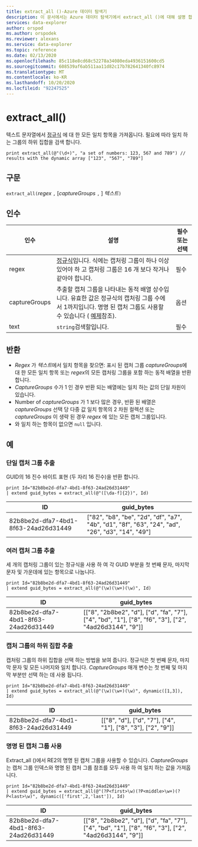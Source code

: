 ```yaml
---
title: extract_all ()-Azure 데이터 탐색기
description: 이 문서에서는 Azure 데이터 탐색기에서 extract_all ()에 대해 설명 합니다.
services: data-explorer
author: orspod
ms.author: orspodek
ms.reviewer: alexans
ms.service: data-explorer
ms.topic: reference
ms.date: 02/13/2020
ms.openlocfilehash: 85c118e8cd68c52278a34080eda4936151600cd5
ms.sourcegitcommit: 608539af6ab511aa11d82c17b782641340fc8974
ms.translationtype: MT
ms.contentlocale: ko-KR
ms.lasthandoff: 10/20/2020
ms.locfileid: "92247525"
---
```

# <a name="extract_all"></a>extract_all()

텍스트 문자열에서 [정규식](./re2.md) 에 대 한 모든 일치 항목을 가져옵니다.
필요에 따라 일치 하는 그룹의 하위 집합을 검색 합니다.

```kusto
print extract_all(@"(\d+)", "a set of numbers: 123, 567 and 789") // results with the dynamic array ["123", "567", "789"]
```

## <a name="syntax"></a>구문

`extract_all(`*regex* `,` [*captureGroups* `,` ] *텍스트*`)`

## <a name="arguments"></a>인수

|인수        |설명                                  |필수 또는 선택  |
|----------------|---------------------------------------------|----------------------|
|regex           | [정규식](./re2.md)입니다. 식에는 캡처링 그룹이 하나 이상 있어야 하 고 캡처링 그룹은 16 개 보다 작거나 같아야 합니다.                                                         |필수              |
|captureGroups   |추출할 캡처 그룹을 나타내는 동적 배열 상수입니다. 유효한 값은 정규식의 캡처링 그룹 수에서 1까지입니다. 명명 된 캡처 그룹도 사용할 수 있습니다 ( [예제](#examples)참조).|옵션         |
|text            |`string`검색할입니다.                         |필수              |

## <a name="returns"></a>반환

* *Regex* 가 *텍스트*에서 일치 항목을 찾으면: 표시 된 캡처 그룹 *captureGroups*에 대 한 모든 일치 항목 또는 *regex*의 모든 캡처링 그룹을 포함 하는 동적 배열을 반환 합니다.
* *CaptureGroups* 수가 1 인 경우 반환 되는 배열에는 일치 하는 값의 단일 차원이 있습니다.
* Number of *captureGroups* 가 1 보다 많은 경우, 반환 된 배열은 *captureGroups* 선택 당 다중 값 일치 항목의 2 차원 컬렉션 또는 *captureGroups* 이 생략 된 경우 *regex* 에 있는 모든 캡처 그룹입니다.
* 와 일치 하는 항목이 없으면 `null` 입니다.

## <a name="examples"></a>예

### <a name="extract-a-single-capture-group"></a>단일 캡처 그룹 추출

GUID의 16 진수 바이트 표현 (두 자리 16 진수)을 반환 합니다.

```kusto
print Id="82b8be2d-dfa7-4bd1-8f63-24ad26d31449"
| extend guid_bytes = extract_all(@"([\da-f]{2})", Id) 
```

|ID|guid_bytes|
|---|---|
|82b8be2d-dfa7-4bd1-8f63-24ad26d31449|["82", "b8", "be", "2d", "df", "a7", "4b", "d1", "8f", "63", "24", "ad", "26", "d3", "14", "49"]|

### <a name="extract-several-capture-groups"></a>여러 캡처 그룹 추출 

세 개의 캡처링 그룹이 있는 정규식을 사용 하 여 각 GUID 부분을 첫 번째 문자, 마지막 문자 및 가운데에 있는 항목으로 나눕니다.

```kusto
print Id="82b8be2d-dfa7-4bd1-8f63-24ad26d31449"
| extend guid_bytes = extract_all(@"(\w)(\w+)(\w)", Id)
```

|ID|guid_bytes|
|---|---|
|82b8be2d-dfa7-4bd1-8f63-24ad26d31449|[["8", "2b8be2", "d"], ["d", "fa", "7"], ["4", "bd", "1"], ["8", "f6", "3"], ["2", "4ad26d3144", "9"]]|

### <a name="extract-a-subset-of-capture-groups"></a>캡처 그룹의 하위 집합 추출

캡처링 그룹의 하위 집합을 선택 하는 방법을 보여 줍니다. 정규식은 첫 번째 문자, 마지막 문자 및 모든 나머지와 일치 합니다. *CaptureGroups* 매개 변수는 첫 번째 및 마지막 부분만 선택 하는 데 사용 됩니다.

```kusto
print Id="82b8be2d-dfa7-4bd1-8f63-24ad26d31449"
| extend guid_bytes = extract_all(@"(\w)(\w+)(\w)", dynamic([1,3]), Id) 
```

|ID|guid_bytes|
|---|---|
|82b8be2d-dfa7-4bd1-8f63-24ad26d31449|[["8", "d"], ["d", "7"], ["4", "1"], ["8", "3"], ["2", "9"]]|

### <a name="using-named-capture-groups"></a>명명 된 캡처 그룹 사용

Extract_all ()에서 RE2의 명명 된 캡처 그룹을 사용할 수 있습니다.
*CaptureGroups* 는 캡처 그룹 인덱스와 명명 된 캡처 그룹 참조를 모두 사용 하 여 일치 하는 값을 가져옵니다.

```kusto
print Id="82b8be2d-dfa7-4bd1-8f63-24ad26d31449"
| extend guid_bytes = extract_all(@"(?P<first>\w)(?P<middle>\w+)(?P<last>\w)", dynamic(['first',2,'last']), Id) 
```

|ID|guid_bytes|
|---|---|
|82b8be2d-dfa7-4bd1-8f63-24ad26d31449|[["8", "2b8be2", "d"], ["d", "fa", "7"], ["4", "bd", "1"], ["8", "f6", "3"], ["2", "4ad26d3144", "9"]]|
